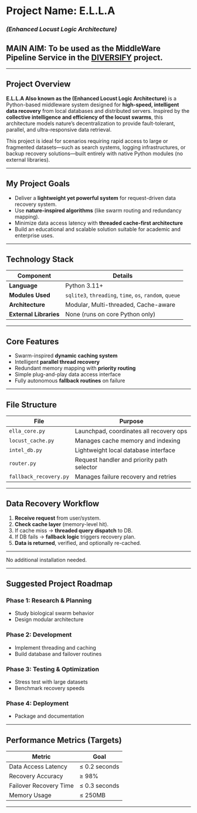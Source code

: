  <!--- 12345678901234567890123456  -->
 # Project Name: **E.L.L.A**  
### *(Enhanced Locust Logic Architecture)*
## MAIN AIM: To be used as the MiddleWare Pipeline Service in the [DIVERSIFY](https://github.com/Contractor-x/The-DIVERSIFY-Project) project.
---

## Project Overview

**E.L.L.A Also known as the (Enhanced Locust Logic Architecture)** is a Python-based middleware system designed for **high-speed, intelligent data recovery** from local databases and distributed servers. Inspired by the **collective intelligence and efficiency of the locust swarms**, this architecture models nature’s decentralization to provide fault-tolerant, parallel, and ultra-responsive data retrieval.

This project is ideal for scenarios requiring rapid access to large or fragmented datasets—such as search systems, logging infrastructures, or backup recovery solutions—built entirely with native Python modules (no external libraries).

---

## My Project Goals

- Deliver a **lightweight yet powerful system** for request-driven data recovery system.
- Use **nature-inspired algorithms** (like swarm routing and redundancy mapping).
- Minimize data access latency with **threaded cache-first architecture**
- Build an educational and scalable solution suitable for academic and enterprise uses.

---

## Technology Stack

| Component | Details |
|----------|---------|
| **Language** | Python 3.11+ |
| **Modules Used** | `sqlite3`, `threading`, `time`, `os`, `random`, `queue` |
| **Architecture** | Modular, Multi-threaded, Cache-aware |
| **External Libraries** | None (runs on core Python only) |

---

## Core Features

-  Swarm-inspired **dynamic caching system**
-  Intelligent **parallel thread recovery**
-  Redundant memory mapping with **priority routing**
-  Simple plug-and-play data access interface
-  Fully autonomous **fallback routines** on failure

---

## File Structure

| File | Purpose |
|------|---------|
| `ella_core.py` | Launchpad, coordinates all recovery ops |
| `locust_cache.py` | Manages cache memory and indexing |
| `intel_db.py` | Lightweight local database interface |
| `router.py` | Request handler and priority path selector |
| `fallback_recovery.py` | Manages failure recovery and retries |

---

## Data Recovery Workflow

1. **Receive request** from user/system.
2. **Check cache layer** (memory-level hit).
3. If cache miss → **threaded query dispatch** to DB.
4. If DB fails → **fallback logic** triggers recovery plan.
5. **Data is returned**, verified, and optionally re-cached.

---

No additional installation needed.

---

## Suggested Project Roadmap

### Phase 1: Research & Planning
- Study biological swarm behavior
- Design modular architecture

### Phase 2: Development
- Implement threading and caching
- Build database and failover routines

###  Phase 3: Testing & Optimization
- Stress test with large datasets
- Benchmark recovery speeds

### Phase 4: Deployment
- Package and documentation

---

## Performance Metrics (Targets)

| Metric | Goal |
|--------|------|
| Data Access Latency | ≤ 0.2 seconds |
| Recovery Accuracy | ≥ 98% |
| Failover Recovery Time | ≤ 0.3 seconds |
| Memory Usage | ≤ 250MB |

---




